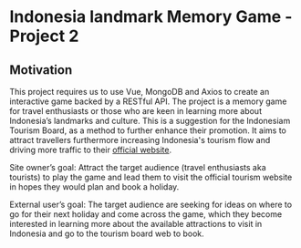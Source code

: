 # Indonesia landmark Memory Game - Project 2

## Motivation
This project requires us to use Vue, MongoDB and Axios to create an interactive game backed by a RESTful API. 
The project is a memory game for travel enthusiasts or those who are keen in learning more about Indonesia’s landmarks and culture. 
This is a suggestion for the Indonesiam Tourism Board, as a method to further enhance their promotion. 
It aims to attract travellers furthermore increasing Indonesia's tourism flow and driving more traffic to their [official website](https://www.indonesia.travel/gb/en/home).

Site owner’s goal: Attract the target audience (travel enthusiasts aka tourists) to play 
the game and lead them to visit the official tourism website in hopes they would plan and book a holiday. 

External user’s goal: The target audience are seeking for ideas on where to go for their next holiday and come across the game, 
which they become interested in learning more about the available attractions to visit in Indonesia and go to the tourism board web to book.
